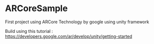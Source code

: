 # ARCoreSample
First project using ARCore Technology by google using unity framework


Build using this tutorial : https://developers.google.com/ar/develop/unity/getting-started 
